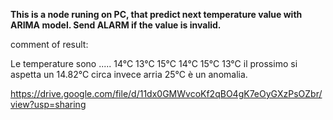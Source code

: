 **This is a node runing on PC, that predict next temperature value with ARIMA model. Send ALARM if the value is invalid.** 

comment of result: 

Le temperature sono ..... 14°C 13°C 15°C 14°C 15°C 13°C il prossimo si aspetta un 14.82°C circa invece arria 25°C è un anomalia. 

https://drive.google.com/file/d/11dx0GMWvcoKf2qBO4gK7eOyGXzPsOZbr/view?usp=sharing
